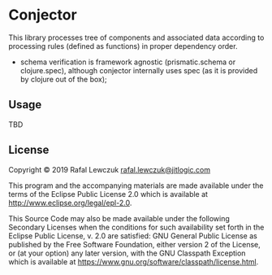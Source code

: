 # Conjector

This library processes tree of components and associated data according to processing rules (defined as functions)
in proper dependency order. 


* schema verification is framework agnostic (prismatic.schema or clojure.spec), although conjector internally uses
spec (as it is provided by clojure out of the box);



## Usage

TBD



## License

Copyright © 2019 Rafal Lewczuk <rafal.lewczuk@jitlogic.com>

This program and the accompanying materials are made available under the
terms of the Eclipse Public License 2.0 which is available at
http://www.eclipse.org/legal/epl-2.0.

This Source Code may also be made available under the following Secondary
Licenses when the conditions for such availability set forth in the Eclipse
Public License, v. 2.0 are satisfied: GNU General Public License as published by
the Free Software Foundation, either version 2 of the License, or (at your
option) any later version, with the GNU Classpath Exception which is available
at https://www.gnu.org/software/classpath/license.html.
